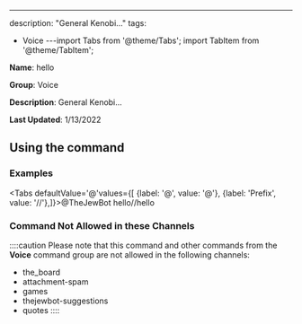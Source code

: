 ---
description: "General Kenobi..."
tags:
  - Voice
---import Tabs from '@theme/Tabs';
import TabItem from '@theme/TabItem';

**Name**: hello

**Group**: Voice

**Description**: General Kenobi...

**Last Updated**: 1/13/2022

## Using the command

### Examples
<Tabs defaultValue='@'values={[ {label: '@', value: '@'}, {label: 'Prefix', value: '//'},]}><TabItem value='@'>@TheJewBot hello</TabItem><TabItem value='//'>//hello</TabItem></Tabs>

### Command Not Allowed in these Channels
::::caution Please note that this command and other commands from the **Voice** command group are not allowed in the following channels:
- the_board
- attachment-spam
- games
- thejewbot-suggestions
- quotes
::::